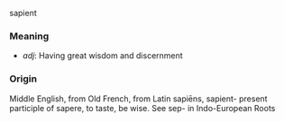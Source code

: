 sapient
### Meaning
+ _adj_: Having great wisdom and discernment

### Origin

Middle English, from Old French, from Latin sapiēns, sapient- present participle of sapere, to taste, be wise. See sep- in Indo-European Roots
